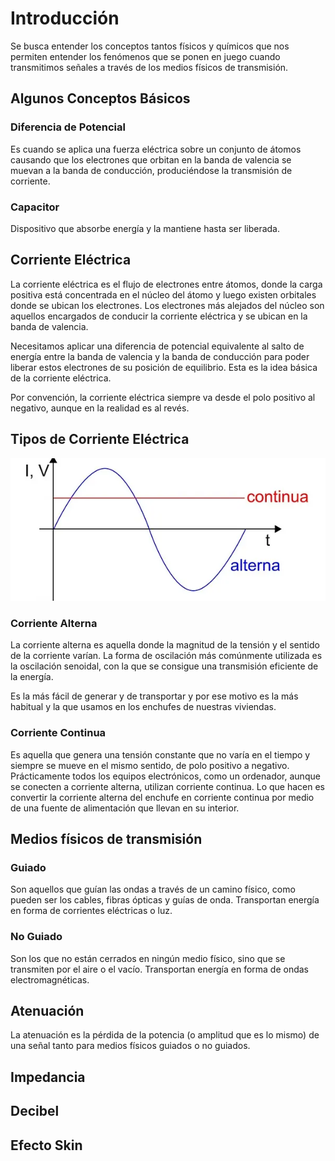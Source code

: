 # Introducción

Se busca entender los conceptos tantos físicos y químicos que nos permiten entender los fenómenos que se ponen en juego cuando transmitimos señales a través de los medios físicos de transmisión.

## Algunos Conceptos Básicos

### Diferencia de Potencial

Es cuando se aplica una fuerza eléctrica sobre un conjunto de átomos causando que los electrones que orbitan en la banda de valencia se muevan a la banda de conducción, produciéndose la transmisión de corriente.

### Capacitor

Dispositivo que absorbe energía y la mantiene hasta ser liberada.

## Corriente Eléctrica

La corriente eléctrica es el flujo de electrones entre átomos, donde la carga positiva está concentrada en el núcleo del átomo y luego existen orbitales donde se ubican los electrones. Los electrones más alejados del núcleo son aquellos encargados de conducir la corriente eléctrica y se ubican en la banda de valencia.

Necesitamos aplicar una diferencia de potencial equivalente al salto de energía entre la banda de valencia y la banda de conducción para poder liberar estos electrones de su posición de equilibrio. Esta es la idea básica de la corriente eléctrica.

Por convención, la corriente eléctrica siempre va desde el polo positivo al negativo, aunque en la realidad es al revés.

## Tipos de Corriente Eléctrica

![tipos_corriente_electrica](../assets/corriente_electrica.png)

### Corriente Alterna

La corriente alterna es aquella donde la magnitud de la tensión y el sentido de la corriente varían. La forma de oscilación más comúnmente utilizada es la oscilación senoidal, con la que se consigue una transmisión eficiente de la energía.

Es la más fácil de generar y de transportar y por ese motivo es la más habitual y la que usamos en los enchufes de nuestras viviendas.

### Corriente Continua

Es aquella que genera una tensión constante que no varía en el tiempo y siempre se mueve en el mismo sentido, de polo positivo a negativo. Prácticamente todos los equipos electrónicos, como un ordenador, aunque se conecten a corriente alterna, utilizan corriente continua. Lo que hacen es convertir la corriente alterna del enchufe en corriente continua por medio de una fuente de alimentación que llevan en su interior.

## Medios físicos de transmisión

### Guiado

Son aquellos que guían las ondas a través de un camino físico, como pueden ser los cables, fibras ópticas y guías de onda. Transportan energía en forma de corrientes eléctricas o luz.

### No Guiado

Son los que no están cerrados en ningún medio físico, sino que se transmiten por el
aire o el vacío. Transportan energía en forma de ondas electromagnéticas.

## Atenuación

La atenuación es la pérdida de la potencia (o amplitud que es lo mismo) de una señal tanto para medios físicos guiados o no guiados.

## Impedancia

## Decibel

## Efecto Skin